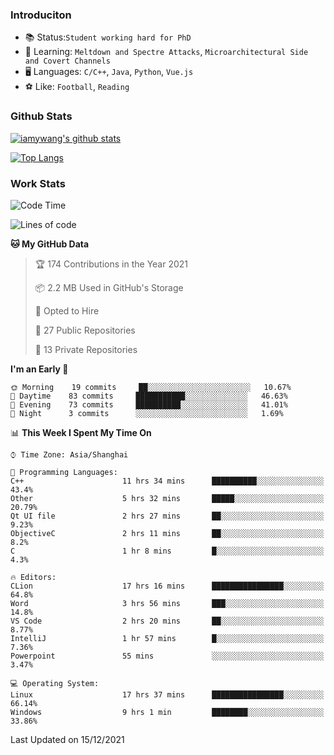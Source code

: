 ### Introduciton

- 📚 Status:`Student working hard for PhD`
- 🔎 Learning: `Meltdown and Spectre Attacks`, `Microarchitectural Side and Covert Channels`
- 🖥️ Languages: `C/C++`, `Java`, `Python`, `Vue.js`
- ⚽ Like: `Football`, `Reading`

### Github Stats

[![iamywang's github stats](https://github-readme-stats.vercel.app/api?username=iamywang&count_private=true&show_icons=true)]()

[![Top Langs](https://github-readme-stats.vercel.app/api/top-langs/?username=iamywang&layout=compact)]()

### Work Stats

<!--START_SECTION:waka-->
![Code Time](http://img.shields.io/badge/Code%20Time-31%20hrs%2012%20mins-blue)

![Lines of code](https://img.shields.io/badge/From%20Hello%20World%20I%27ve%20Written-539%20Thousand%20lines%20of%20code-blue)

**🐱 My GitHub Data** 

> 🏆 174 Contributions in the Year 2021
 > 
> 📦 2.2 MB Used in GitHub's Storage 
 > 
> 💼 Opted to Hire
 > 
> 📜 27 Public Repositories 
 > 
> 🔑 13 Private Repositories  
 > 
**I'm an Early 🐤** 

```text
🌞 Morning    19 commits     ██░░░░░░░░░░░░░░░░░░░░░░░   10.67% 
🌆 Daytime    83 commits     ███████████░░░░░░░░░░░░░░   46.63% 
🌃 Evening    73 commits     ██████████░░░░░░░░░░░░░░░   41.01% 
🌙 Night      3 commits      ░░░░░░░░░░░░░░░░░░░░░░░░░   1.69%

```


📊 **This Week I Spent My Time On** 

```text
⌚︎ Time Zone: Asia/Shanghai

💬 Programming Languages: 
C++                      11 hrs 34 mins      ██████████░░░░░░░░░░░░░░░   43.4% 
Other                    5 hrs 32 mins       █████░░░░░░░░░░░░░░░░░░░░   20.79% 
Qt UI file               2 hrs 27 mins       ██░░░░░░░░░░░░░░░░░░░░░░░   9.23% 
ObjectiveC               2 hrs 11 mins       ██░░░░░░░░░░░░░░░░░░░░░░░   8.2% 
C                        1 hr 8 mins         █░░░░░░░░░░░░░░░░░░░░░░░░   4.3%

🔥 Editors: 
CLion                    17 hrs 16 mins      ████████████████░░░░░░░░░   64.8% 
Word                     3 hrs 56 mins       ███░░░░░░░░░░░░░░░░░░░░░░   14.8% 
VS Code                  2 hrs 20 mins       ██░░░░░░░░░░░░░░░░░░░░░░░   8.77% 
IntelliJ                 1 hr 57 mins        █░░░░░░░░░░░░░░░░░░░░░░░░   7.36% 
Powerpoint               55 mins             ░░░░░░░░░░░░░░░░░░░░░░░░░   3.47%

💻 Operating System: 
Linux                    17 hrs 37 mins      ████████████████░░░░░░░░░   66.14% 
Windows                  9 hrs 1 min         ████████░░░░░░░░░░░░░░░░░   33.86%

```


 Last Updated on 15/12/2021
<!--END_SECTION:waka-->
